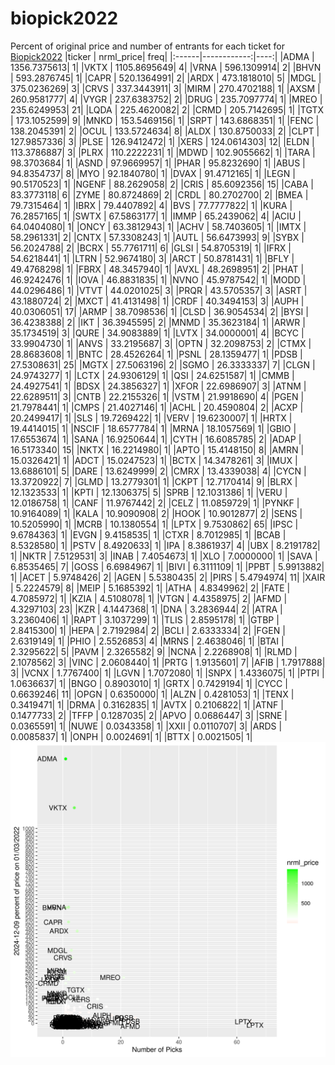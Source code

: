 # biopick2022
Percent of original price and number of entrants for each ticket for [Biopick2022](https://twitter.com/hashtag/Biopick2022)
|ticker |   nrml_price| freq|
|:------|------------:|----:|
|ADMA   | 1356.7375613|    1|
|VKTX   | 1105.8695649|    4|
|VRNA   |  596.1309914|    2|
|BHVN   |  593.2876745|    1|
|CAPR   |  520.1364991|    2|
|ARDX   |  473.1818010|    5|
|MDGL   |  375.0236269|    3|
|CRVS   |  337.3443911|    3|
|MIRM   |  270.4702188|    1|
|AXSM   |  260.9581777|    4|
|VYGR   |  237.6383752|    2|
|DRUG   |  235.7097774|    1|
|MREO   |  235.6249953|   21|
|LQDA   |  225.4620082|    2|
|CRMD   |  205.7142695|    1|
|TGTX   |  173.1052599|    9|
|MNKD   |  153.5469156|    1|
|SRPT   |  143.6868351|    1|
|FENC   |  138.2045391|    2|
|OCUL   |  133.5724634|    8|
|ALDX   |  130.8750033|    2|
|CLPT   |  127.9857336|    3|
|PLSE   |  126.9412472|    1|
|XERS   |  124.0614303|   12|
|ELDN   |  113.3786887|    3|
|PLRX   |  110.2222231|    1|
|MDWD   |  102.9055662|    1|
|TARA   |   98.3703684|    1|
|ASND   |   97.9669957|    1|
|PHAR   |   95.8232690|    1|
|ABUS   |   94.8354737|    8|
|MYO    |   92.1840780|    1|
|DVAX   |   91.4712165|    1|
|LEGN   |   90.5170523|    1|
|NGENF  |   88.2629058|    2|
|CRIS   |   85.6092356|   15|
|CABA   |   83.3773118|    6|
|ZYME   |   80.8724869|    2|
|CRDL   |   80.2702700|    2|
|BMEA   |   79.7315464|    1|
|IBRX   |   79.4407892|    4|
|BVS    |   77.7777822|    1|
|KURA   |   76.2857165|    1|
|SWTX   |   67.5863177|    1|
|IMMP   |   65.2439062|    4|
|ACIU   |   64.0404080|    1|
|ONCY   |   63.3812943|    1|
|ACHV   |   58.7403605|    1|
|IMTX   |   58.2961331|    2|
|CNTX   |   57.3308243|    1|
|AUTL   |   56.6473993|    9|
|SYBX   |   56.2024788|    2|
|BCRX   |   55.7761711|    6|
|GLSI   |   54.8705319|    1|
|IFRX   |   54.6218441|    1|
|LTRN   |   52.9674180|    3|
|ARCT   |   50.8781431|    1|
|BFLY   |   49.4768298|    1|
|FBRX   |   48.3457940|    1|
|AVXL   |   48.2698951|    2|
|PHAT   |   46.9242476|    1|
|IOVA   |   46.8831835|    1|
|NVNO   |   45.9787542|    1|
|MODD   |   44.0296486|    1|
|VTVT   |   44.0201025|    3|
|PRQR   |   43.5705357|    3|
|ASRT   |   43.1880724|    2|
|MXCT   |   41.4131498|    1|
|CRDF   |   40.3494153|    3|
|AUPH   |   40.0306051|   17|
|ARMP   |   38.7098536|    1|
|CLSD   |   36.9054534|    2|
|BYSI   |   36.4238388|    2|
|IKT    |   36.3945595|    2|
|MNMD   |   35.3623184|    1|
|ARWR   |   35.1734519|    3|
|QURE   |   34.9083889|    1|
|LVTX   |   34.0000001|    4|
|BCYC   |   33.9904730|    1|
|ANVS   |   33.2195687|    3|
|OPTN   |   32.2098753|    2|
|CTMX   |   28.8683608|    1|
|BNTC   |   28.4526264|    1|
|PSNL   |   28.1359477|    1|
|PDSB   |   27.5308631|   25|
|MGTX   |   27.5063196|    2|
|SGMO   |   26.3333337|    7|
|CLGN   |   24.9743277|    1|
|LCTX   |   24.9306129|    1|
|QSI    |   24.6251587|    1|
|CMMB   |   24.4927541|    1|
|BDSX   |   24.3856327|    1|
|XFOR   |   22.6986907|    3|
|ATNM   |   22.6289511|    3|
|CNTB   |   22.2155326|    1|
|VSTM   |   21.9918690|    4|
|PGEN   |   21.7978441|    1|
|CMPS   |   21.4027146|    1|
|ACHL   |   20.4590804|    2|
|ACXP   |   20.2499417|    1|
|SLS    |   19.7269422|    1|
|VERV   |   19.6230007|    1|
|HRTX   |   19.4414015|    1|
|NSCIF  |   18.6577784|    1|
|MRNA   |   18.1057569|    1|
|GBIO   |   17.6553674|    1|
|SANA   |   16.9250644|    1|
|CYTH   |   16.6085785|    2|
|ADAP   |   16.5173340|   15|
|NKTX   |   16.2214980|    1|
|APTO   |   15.4148150|    8|
|AMRN   |   15.0326421|    1|
|ADCT   |   15.0247523|    1|
|BCTX   |   14.3478261|    3|
|IMUX   |   13.6886101|    5|
|DARE   |   13.6249999|    2|
|CMRX   |   13.4339038|    4|
|CYCN   |   13.3720922|    7|
|GLMD   |   13.2779301|    1|
|CKPT   |   12.7170414|    9|
|BLRX   |   12.1323533|    1|
|KPTI   |   12.1306375|    5|
|SPRB   |   12.1031386|    1|
|VERU   |   12.0186758|    1|
|CANF   |   11.9767442|    2|
|CELZ   |   11.0859729|    1|
|PYNKF  |   10.9164089|    1|
|KALA   |   10.9090908|    2|
|HOOK   |   10.9012877|    2|
|SENS   |   10.5205990|    1|
|MCRB   |   10.1380554|    1|
|LPTX   |    9.7530862|   65|
|IPSC   |    9.6784363|    1|
|EVGN   |    9.4158535|    1|
|CTXR   |    8.7012985|    1|
|BCAB   |    8.5328580|    1|
|PSTV   |    8.4920633|    1|
|IPA    |    8.3861937|    4|
|UBX    |    8.2191782|    1|
|NKTR   |    7.5129531|    3|
|INAB   |    7.4054673|    1|
|XLO    |    7.0000000|    1|
|SAVA   |    6.8535465|    7|
|GOSS   |    6.6984967|    1|
|BIVI   |    6.3111109|    1|
|PPBT   |    5.9913882|    1|
|ACET   |    5.9748426|    2|
|AGEN   |    5.5380435|    2|
|PIRS   |    5.4794974|   11|
|XAIR   |    5.2224579|    8|
|MEIP   |    5.1685392|    1|
|ATHA   |    4.8349962|    2|
|FATE   |    4.7085972|    1|
|KZIA   |    4.5108078|    1|
|VTGN   |    4.4358975|    2|
|AFMD   |    4.3297103|   23|
|KZR    |    4.1447368|    1|
|DNA    |    3.2836944|    2|
|ATRA   |    3.2360406|    1|
|RAPT   |    3.1037299|    1|
|TLIS   |    2.8595178|    1|
|GTBP   |    2.8415300|    1|
|HEPA   |    2.7192984|    2|
|BCLI   |    2.6333334|    2|
|FGEN   |    2.6319149|    1|
|PHIO   |    2.5526853|    4|
|MRNS   |    2.4638046|    1|
|BTAI   |    2.3295622|    5|
|PAVM   |    2.3265582|    9|
|NCNA   |    2.2268908|    1|
|RLMD   |    2.1078562|    3|
|VINC   |    2.0608440|    1|
|PRTG   |    1.9135601|    7|
|AFIB   |    1.7917888|    3|
|VCNX   |    1.7767400|    1|
|LGVN   |    1.7072080|    1|
|SNPX   |    1.4336075|    1|
|PTPI   |    1.0636637|    1|
|BNGO   |    0.8903010|    1|
|GRTX   |    0.7429194|    1|
|CYCC   |    0.6639246|   11|
|OPGN   |    0.6350000|    1|
|ALZN   |    0.4281053|    1|
|TENX   |    0.3419471|    1|
|DRMA   |    0.3162835|    1|
|AVTX   |    0.2106822|    1|
|ATNF   |    0.1477733|    2|
|TFFP   |    0.1287035|    2|
|APVO   |    0.0686447|    3|
|SRNE   |    0.0365591|    1|
|NUWE   |    0.0343358|    1|
|XXII   |    0.0110707|    3|
|ARDS   |    0.0085837|    1|
|ONPH   |    0.0024691|    1|
|BTTX   |    0.0021505|    1|
![retvspicks](biopicks.png?raw=true)
